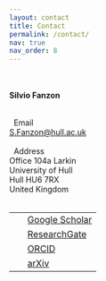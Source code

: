 ```yaml
---
layout: contact
title: Contact
permalink: /contact/
nav: true
nav_order: 8
---
```


<div>
    <h4 style="margin-bottom: 2rem; margin-top: 3rem"><b>Silvio Fanzon</b></h4>
      <i class="fas fa-envelope" style="font-size: 1.1em;"></i> &nbsp;
      Email
      <br>
      <a href = "mailto: S.Fanzon@hull.ac.uk">S.Fanzon@hull.ac.uk</a>
      <br style="line-height: 1.5rem;"/>
      &nbsp;
      <br>  
      <i class="fas fa-map-marker-alt" style="font-size: 1.1em;"></i> &nbsp;
      Address
      <br>
      Office 104a Larkin
      <br>
      University of Hull
      <br>
      Hull HU6 7RX
      <br>
      United Kingdom
      <br style="line-height: 1.5rem;"/>
      &nbsp;
      <br>
        <table>
        <tbody>
        <tr>
        <td> <i class="ai ai-google-scholar-square" style="font-size: 1.3em;"></i> </td>
        <td> &nbsp; <a href="https://scholar.google.com/citations?user={{ site.scholar_userid }}">Google Scholar</a> </td>
        </tr>
        <tr>
        <td> <i class="ai ai-researchgate-square" style="font-size: 1.3em;"></i> </td>
        <td> &nbsp; <a href="https://www.researchgate.net/profile/{{site.research_gate_profile}}/">ResearchGate</a> </td>
        </tr>
        <tr>
        <td> <i class="ai ai-orcid-square" style="font-size: 1.3em;"></i> </td>
        <td> &nbsp; <a href="https://orcid.org/{{ site.orcid_id }}">ORCID</a> </td>
        </tr>
        <tr>
        <td> <i class="ai ai-arxiv-square" style="font-size: 1.3em;"></i> </td>
        <td> &nbsp; <a href="https://arxiv.org/a/{{ site.arxiv_username }}">arXiv</a> </td> 
        </tr>
        </tbody>
        </table>
</div>  


